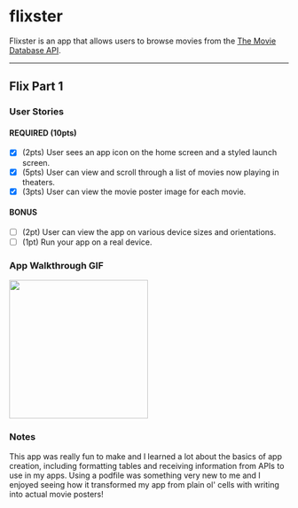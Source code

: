# flixster

Flixster is an app that allows users to browse movies from the [The Movie Database API](http://docs.themoviedb.apiary.io/#).

---

## Flix Part 1

### User Stories

#### REQUIRED (10pts)
- [x] (2pts) User sees an app icon on the home screen and a styled launch screen.
- [x] (5pts) User can view and scroll through a list of movies now playing in theaters.
- [x] (3pts) User can view the movie poster image for each movie.

#### BONUS
- [ ] (2pt) User can view the app on various device sizes and orientations.
- [ ] (1pt) Run your app on a real device.

### App Walkthrough GIF

<img src="http://g.recordit.co/vuFFTwmep5.gif" width=250><br>

### Notes
This app was really fun to make and I learned a lot about the basics of app creation, including formatting tables and receiving information from APIs to use in my apps. Using a podfile was something very new to me and I enjoyed seeing how it transformed my app from plain ol' cells with writing into actual movie posters! 
